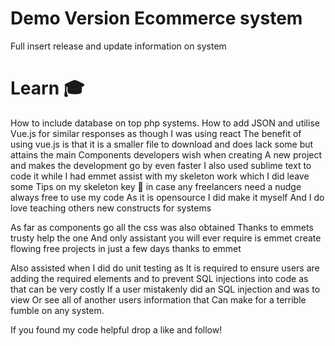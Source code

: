 # Demo Version Ecommerce system 

Full insert release and update information on system 

# Learn 🎓 

How to include database on top php systems.
How to add JSON and utilise Vue.js for similar responses as though I was using react 
The benefit of using vue.js is that it is a smaller file to download and does lack some but attains the main
Components developers wish when creating 
A new project and makes the development go by even faster
I also used sublime text to code it while I had emmet assist with my skeleton work which I did leave some 
Tips on my skeleton key 🔑  in case any freelancers need a nudge always free to use my code 
As it is opensource I did make it myself 
And I do love teaching others new constructs for systems 

As far as components go all the css was also obtained 
Thanks to emmets trusty help the one 
And only assistant you will ever require is emmet create flowing free projects in just a few days thanks to emmet

Also assisted when I did do unit testing as 
It is required to ensure users are adding the required elements and to prevent SQL injections into code as that can be very costly 
If a user mistakenly did an SQL injection and was to view 
Or see all of another users information that 
Can make for a terrible fumble on any system.

If you found my code helpful drop a like and follow!
